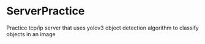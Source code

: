 # ServerPractice
Practice tcp/ip server that uses yolov3 object detection algorithm to classify objects in an image
